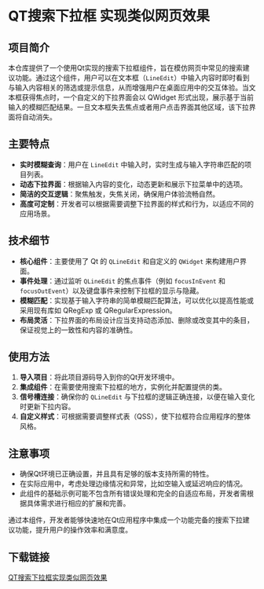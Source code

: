 # QT搜索下拉框 实现类似网页效果

## 项目简介

本仓库提供了一个使用Qt实现的搜索下拉框组件，旨在模仿网页中常见的搜索建议功能。通过这个组件，用户可以在文本框（`LineEdit`）中输入内容时即时看到与输入内容相关的筛选或提示信息，从而增强用户在桌面应用中的交互体验。当文本框获得焦点时，一个自定义的下拉界面会以 QWidget 形式出现，展示基于当前输入的模糊匹配结果。一旦文本框失去焦点或者用户点击界面其他区域，该下拉界面将自动消失。

## 主要特点

- **实时模糊查询**：用户在 `LineEdit` 中输入时，实时生成与输入字符串匹配的项目列表。
- **动态下拉界面**：根据输入内容的变化，动态更新和展示下拉菜单中的选项。
- **简洁的交互逻辑**：聚焦触发，失焦关闭，确保用户体验流畅自然。
- **高度可定制**：开发者可以根据需要调整下拉界面的样式和行为，以适应不同的应用场景。

## 技术细节

- **核心组件**：主要使用了 Qt 的 `QLineEdit` 和自定义的 `QWidget` 来构建用户界面。
- **事件处理**：通过监听 `QLineEdit` 的焦点事件（例如 `focusInEvent` 和 `focusOutEvent`）以及键盘事件来控制下拉框的显示与隐藏。
- **模糊匹配**：实现基于输入字符串的简单模糊匹配算法，可以优化以提高性能或采用现有库如 QRegExp 或 QRegularExpression。
- **布局灵活**：下拉界面的布局设计应当支持动态添加、删除或改变其中的条目，保证视觉上的一致性和内容的准确性。

## 使用方法

1. **导入项目**：将此项目源码导入到你的Qt开发环境中。
2. **集成组件**：在需要使用搜索下拉框的地方，实例化并配置提供的类。
3. **信号槽连接**：确保你的 `QLineEdit` 与下拉框的逻辑正确连接，以便在输入变化时更新下拉内容。
4. **自定义样式**：可根据需要调整样式表（QSS），使下拉框符合应用程序的整体风格。

## 注意事项

- 确保Qt环境已正确设置，并且具有足够的版本支持所需的特性。
- 在实际应用中，考虑处理边缘情况和异常，比如空输入或延迟响应的情况。
- 此组件的基础示例可能不包含所有错误处理和完全的自适应布局，开发者需根据具体需求进行相应的扩展和完善。

通过本组件，开发者能够快速地在Qt应用程序中集成一个功能完备的搜索下拉建议功能，提升用户的操作效率和满意度。

## 下载链接

[QT搜索下拉框实现类似网页效果](https://pan.quark.cn/s/c5d850dbb798)